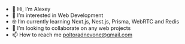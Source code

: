 - 👋 Hi, I’m Alexey
- 👀 I’m interested in Web Development
- 🤓 I’m currently learning Next.js, Nest.js, Prisma, WebRTC and Redis
- 💞️ I’m looking to collaborate on any web projects
- 📫 How to reach me poltoradnevone@gmail.com

<!---
lifeisbeautifu1/lifeisbeautifu1 is a ✨ special ✨ repository because its `README.md` (this file) appears on your GitHub profile.
You can click the Preview link to take a look at your changes.
--->
